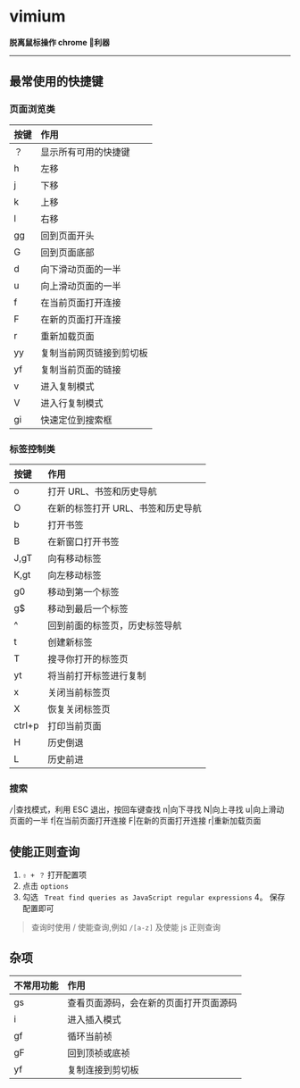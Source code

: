 vimium 
===

**脱离鼠标操作 chrome 利器**

---

## 最常使用的快捷键
### 页面浏览类
按键 | 作用
:---|:---|
？ | 显示所有可用的快捷键
h | 左移
j | 下移
k|上移
l|右移
gg|回到页面开头
G|回到页面底部
d|向下滑动页面的一半
u|向上滑动页面的一半
f|在当前页面打开连接
F|在新的页面打开连接
r|重新加载页面
yy|复制当前网页链接到剪切板
yf|复制当前页面的链接
v|进入复制模式
V|进入行复制模式
gi|快速定位到搜索框


### 标签控制类
按键 | 作用
:---|:---|
o | 打开 URL、书签和历史导航
O | 在新的标签打开 URL、书签和历史导航
b | 打开书签
B | 在新窗口打开书签 
J,gT | 向有移动标签
K,gt|向左移动标签
g0|移动到第一个标签
g$|移动到最后一个标签
^|回到前面的标签页，历史标签导航
t|创建新标签
T|搜寻你打开的标签页
yt|将当前打开标签进行复制
x|关闭当前标签页
X|恢复关闭标签页
ctrl+p| 打印当前页面
H|历史倒退 
L|历史前进


### 搜索
`/`|查找模式，利用 ESC 退出，按回车键查找
n|向下寻找
N|向上寻找
u|向上滑动页面的一半
f|在当前页面打开连接
F|在新的页面打开连接
r|重新加载页面


## 使能正则查询
1. `⇧ + ？` 打开配置项
2. 点击 `options`
3. 勾选 ` Treat find queries as JavaScript regular expressions`
4。 保存配置即可

> 查询时使用 / 使能查询,例如 `/[a-z]` 及使能 js 正则查询


## 杂项

不常用功能 | 作用
:---|:---|
gs|查看页面源码，会在新的页面打开页面源码
i|进入插入模式
gf|循环当前祯
gF|回到顶祯或底祯
yf|复制连接到剪切板